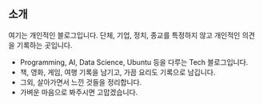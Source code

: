 
## 소개

여기는 개인적인 블로그입니다. 단체, 기업, 정치, 종교를  특정하지 않고 개인적인 의견을 기록하는 곳입니다. 
* Programming, AI, Data Science, Ubuntu 등을 다루는 Tech 블로그입니다. 
* 책, 영화, 게임, 여행 기록을 남기고, 가끔 요리도 기록으로 남깁니다. 
* 그외, 살아가면서 느낀 것들을 정리합니다. 
* 가벼운 마음으로 봐주시면 고맙겠습니다. 

